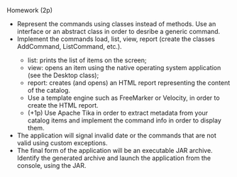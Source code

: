 
Homework (2p)
<ul>
<li>Represent the commands using classes instead of methods. Use an interface or an abstract class in order to desribe a generic command.</li>
<li>Implement the commands load, list, view, report (create the classes AddCommand, ListCommand, etc.).</li>
<ul>
<li>list: prints the list of items on the screen;</li>
<li>view: opens an item using the native operating system application (see the Desktop class);</li>
<li>report: creates (and opens) an HTML report representing the content of the catalog.</li>
<li>Use a template engine such as FreeMarker or Velocity, in order to create the HTML report.</li>
<li>(+1p) Use Apache Tika in order to extract metadata from your catalog items and implement the command info in order to display them.</li>
</ul>
<li>The application will signal invalid date or the commands that are not valid using custom exceptions.</li>
<li>The final form of the application will be an executable JAR archive. Identify the generated archive and launch the application from the console, using the JAR.</li>
</ul>
